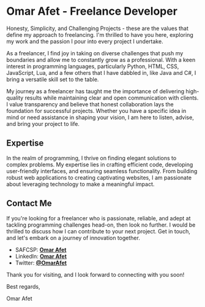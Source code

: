 # Omar Afet - Freelance Developer

<!-- Banner -->

Honesty, Simplicity, and Challenging Projects - these are the values that define my approach to freelancing. I'm thrilled to have you here, exploring my work and the passion I pour into every project I undertake.

As a freelancer, I find joy in taking on diverse challenges that push my boundaries and allow me to constantly grow as a professional. With a keen interest in programming languages, particularly Python, HTML, CSS, JavaScript, Lua, and a few others that I have dabbled in, like Java and C#, I bring a versatile skill set to the table.

My journey as a freelancer has taught me the importance of delivering high-quality results while maintaining clear and open communication with clients. I value transparency and believe that honest collaboration lays the foundation for successful projects. Whether you have a specific idea in mind or need assistance in shaping your vision, I am here to listen, advise, and bring your project to life.

## Expertise

In the realm of programming, I thrive on finding elegant solutions to complex problems. My expertise lies in crafting efficient code, developing user-friendly interfaces, and ensuring seamless functionality. From building robust web applications to creating captivating websites, I am passionate about leveraging technology to make a meaningful impact.

## Contact Me

If you're looking for a freelancer who is passionate, reliable, and adept at tackling programming challenges head-on, then look no further. I would be thrilled to discuss how I can contribute to your next project. Get in touch, and let's embark on a journey of innovation together.

- SAFCSP: [**Omar Afet**](https://profile.satr.codes/omarafet/public/overview)
- LinkedIn: [**Omar Afet**](https://www.linkedin.com/in/OmarAfet/)
- Twitter: [**@OmarAfet**](https://twitter.com/OmarAfet)

Thank you for visiting, and I look forward to connecting with you soon!

Best regards,

Omar Afet
